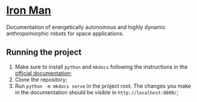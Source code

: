 # [Iron Man](https://spacexcorp.github.io/iron-man/)

Documentation of energetically autonomous and highly dynamic anthropomorphic robots for space applications.

## Running the project

1. Make sure to install `python` and `mkdocs` following the instructions in the
   [official documentation](https://www.mkdocs.org/);
2. Clone the repository;
3. Run `python -m mkdocs serve` in the project root. The changes you make in the
   documentation should be visible in `http://localhost:8000/`;
